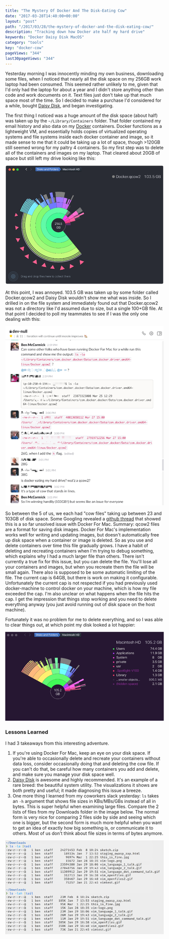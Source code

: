 ```yaml
---
title: "The Mystery Of Docker And The Disk-Eating Cow"
date: "2017-03-28T14:40:00+00:00"
layout: "post"
path: "/2017/03/28/the-mystery-of-docker-and-the-disk-eating-cow/"
description: "Tracking down how Docker ate half my hard drive"
keywords: "Docker Daisy Disk MacOS"
category: "tools"
key: "docker-cow"
pageViews: "344"
last30pageViews: "344"
---
```


Yesterday morning I was innocently minding my own business, downloading some files, when I noticed that nearly all the disk space on my 256GB work laptop had been consumed.  This seemed rather unlikely to me, given that I'd only had the laptop for about a year and I didn't store anything other than code and work documents on it.  Text files just don't take up that much space most of the time.  So I decided to make a purchase I'd considered for a while, bought [Daisy Disk](https://daisydiskapp.com/), and began investigating.

The first thing I noticed was a huge amount of the disk space (about half) was taken up by the `~/Library/Containers` folder. That folder contained my email history and also data on my [Docker](https://www.docker.com/) containers. Docker functions as a lightweight VM, and essentially holds copies of virtualized operating systems and file systems inside each docker container and image, so it made sense to me that it could be taking up a lot of space, though >120GB still seemed wrong for my paltry 4 containers.  So my first step was to delete all of the containers and images on my laptop.  That cleared about 20GB of space but still left my drive looking like this:

<img alt="daisy disk showing 100+GB of docker" src="daisy.png"
class="full-width">

At this point, I was annoyed.  103.5 GB was taken up by some folder called Docker.qcow2 and Daisy Disk wouldn't show me what was inside.  So I drilled in on the file system and immediately found out that Docker.qcow2 was not a directory like I'd assumed due to size, but a single 100+GB file.  At that point I decided to poll my teammates to see if I was the only one dealing with this:

<img alt="daisy disk showing 100+GB of docker" src="slack.png"
class="full-width">

So between the 5 of us, we each had "cow files" taking up between 23 and 103GB of disk space. Some Googling revealed a [github thread](https://github.com/docker/for-mac/issues/371) that showed this is a so far unsolved issue with Docker For Mac.  Summary: qcow2 files are a format for saving disk images.  Docker For Mac's implementation works well for writing and updating images, but doesn't automatically free up disk space when a container or image is deleted. So as you use and delete containers over time this file gradually grows.  I have a habit of deleting and recreating containers when I'm trying to debug something, which explains why I had a much larger file than others.  There isn't currently a true fix for this issue, but you can delete the file.  You'll lose all your containers and images, but when you recreate them the file will be small again.  There also is supposed to be some automatic limiting of the file.  The current cap is 64GB, but there is work on making it configurable.  Unfortunately the current cap is not respected if you had previously used docker-machine to control docker on your machine, which is how my file exceeded the cap.  I'm also unclear on what happens when the file hits the cap.  I get the impression that things stop working and you need to delete everything anyway (you just avoid running out of disk space on the host machine).

Fortunately it was no problem for me to delete everything, and so I was able to clear things out, at which point my disk looked a lot happier:

<img alt="daisy disk showing 100+GB of docker" src="daisy2.png"
class="full-width">

### Lessons Learned

I had 3 takeaways from this interesting adventure.

1. If you're using Docker For Mac, keep an eye on your disk space.  If you're able to occasionally delete and recreate your containers without data loss, consider occasionally doing that and deleting the cow file.  If you can't do that, be careful how many containers you add and delete, and make sure you manage your disk space well.
2. [Daisy Disk](https://daisydiskapp.com/) is awesome and highly recommended.  It's an example of a rare breed: the beautiful system utility. The visualizations it shows are both pretty and useful; it made diagnosing this issue a breeze.  
3. One more thing I learned from my coworkers slack yesterday: `ls` takes an `-h` argument that shows file sizes in KBs/MBs/GBs instead of all in bytes.  This is super helpful when examining large files.  Compare the 2 lists of files from my Downloads folder in the image below. The normal form is very nice for comparing 2 files side by side and seeing which one is bigger, but the second form is much more helpful when you want to get an idea of exactly how big something is, or communicate it to others.  Most of us don't think about file sizes in terms of bytes anymore.


<img alt="daisy disk showing 100+GB of docker" src="downloads.png"
class="full-width">

